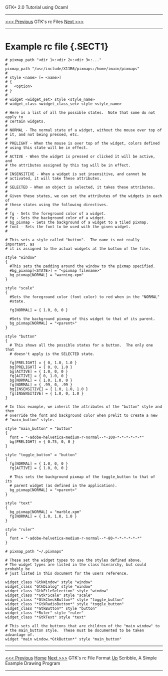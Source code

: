   GTK+ 2.0 Tutorial using Ocaml
  ------------------------------- ---------------- ---------------------------
  [\<\<\< Previous](x2152.html)   GTK's rc Files   [Next \>\>\>](c2196.html)

* * * * *

Example rc file {.SECT1}
===============

~~~~ {.PROGRAMLISTING}
# pixmap_path "<dir 1>:<dir 2>:<dir 3>:..."
#
pixmap_path "/usr/include/X11R6/pixmaps:/home/imain/pixmaps"
#
# style <name> [= <name>]
# {
#   <option>
# }
#
# widget <widget_set> style <style_name>
# widget_class <widget_class_set> style <style_name>

# Here is a list of all the possible states.  Note that some do not apply to
# certain widgets.
#
# NORMAL - The normal state of a widget, without the mouse over top of
# it, and not being pressed, etc.
#
# PRELIGHT - When the mouse is over top of the widget, colors defined
# using this state will be in effect.
#
# ACTIVE - When the widget is pressed or clicked it will be active, and
# the attributes assigned by this tag will be in effect.
#
# INSENSITIVE - When a widget is set insensitive, and cannot be
# activated, it will take these attributes.
#
# SELECTED - When an object is selected, it takes these attributes.
#
# Given these states, we can set the attributes of the widgets in each of
# these states using the following directives.
#
# fg - Sets the foreground color of a widget.
# fg - Sets the background color of a widget.
# bg_pixmap - Sets the background of a widget to a tiled pixmap.
# font - Sets the font to be used with the given widget.
#

# This sets a style called "button".  The name is not really important, as
# it is assigned to the actual widgets at the bottom of the file.

style "window"
{
  #This sets the padding around the window to the pixmap specified.
  #bg_pixmap[<STATE>] = "<pixmap filename>"
  bg_pixmap[NORMAL] = "warning.xpm"
}

style "scale"
{
  #Sets the foreground color (font color) to red when in the "NORMAL"
  #state.
  
  fg[NORMAL] = { 1.0, 0, 0 }
  
  #Sets the background pixmap of this widget to that of its parent.
  bg_pixmap[NORMAL] = "<parent>"
}

style "button"
{
  # This shows all the possible states for a button.  The only one that
  # doesn't apply is the SELECTED state.
  
  fg[PRELIGHT] = { 0, 1.0, 1.0 }
  bg[PRELIGHT] = { 0, 0, 1.0 }
  bg[ACTIVE] = { 1.0, 0, 0 }
  fg[ACTIVE] = { 0, 1.0, 0 }
  bg[NORMAL] = { 1.0, 1.0, 0 }
  fg[NORMAL] = { .99, 0, .99 }
  bg[INSENSITIVE] = { 1.0, 1.0, 1.0 }
  fg[INSENSITIVE] = { 1.0, 0, 1.0 }
}

# In this example, we inherit the attributes of the "button" style and then
# override the font and background color when prelit to create a new
# "main_button" style.

style "main_button" = "button"
{
  font = "-adobe-helvetica-medium-r-normal--*-100-*-*-*-*-*-*"
  bg[PRELIGHT] = { 0.75, 0, 0 }
}

style "toggle_button" = "button"
{
  fg[NORMAL] = { 1.0, 0, 0 }
  fg[ACTIVE] = { 1.0, 0, 0 }
  
  # This sets the background pixmap of the toggle_button to that of its
  # parent widget (as defined in the application).
  bg_pixmap[NORMAL] = "<parent>"
}

style "text"
{
  bg_pixmap[NORMAL] = "marble.xpm"
  fg[NORMAL] = { 1.0, 1.0, 1.0 }
}

style "ruler"
{
  font = "-adobe-helvetica-medium-r-normal--*-80-*-*-*-*-*-*"
}

# pixmap_path "~/.pixmaps"

# These set the widget types to use the styles defined above.
# The widget types are listed in the class hierarchy, but could probably be
# just listed in this document for the users reference.

widget_class "GtkWindow" style "window"
widget_class "GtkDialog" style "window"
widget_class "GtkFileSelection" style "window"
widget_class "*Gtk*Scale" style "scale"
widget_class "*GtkCheckButton*" style "toggle_button"
widget_class "*GtkRadioButton*" style "toggle_button"
widget_class "*GtkButton*" style "button"
widget_class "*Ruler" style "ruler"
widget_class "*GtkText" style "text"

# This sets all the buttons that are children of the "main window" to
# the main_button style.  These must be documented to be taken advantage of.
widget "main window.*GtkButton*" style "main_button"
~~~~

* * * * *

  ------------------------------- -------------------- --------------------------------------------
  [\<\<\< Previous](x2152.html)   [Home](book1.html)   [Next \>\>\>](c2196.html)
  GTK's rc File Format            [Up](c2131.html)     Scribble, A Simple Example Drawing Program
  ------------------------------- -------------------- --------------------------------------------


